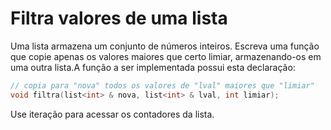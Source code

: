# Filtra valores de uma lista

Uma lista armazena um conjunto de números inteiros. Escreva uma função que copie apenas os valores maiores que certo limiar, armazenando-os em uma outra lista.A função a ser implementada possui esta declaração:

```c++
// copia para "nova" todos os valores de "lval" maiores que "limiar"
void filtra(list<int> & nova, list<int> & lval, int limiar);
```

Use iteração para acessar os contadores da lista.

